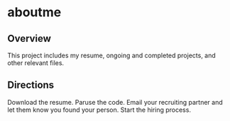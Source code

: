# aboutme
## Overview
This project includes my resume, ongoing and completed projects, and other relevant files.

## Directions

Download the resume. Paruse the code. Email your recruiting partner and let them know you found your person. Start the hiring process.
